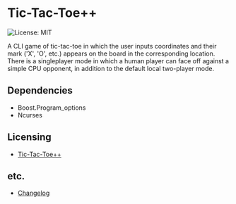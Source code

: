 # Tic-Tac-Toe++

![License: MIT](https://img.shields.io/badge/License-MIT-crimson.svg)

A CLI game of tic-tac-toe in which the user inputs
coordinates and their mark ('X', 'O', etc.) appears on the board in the corresponding
location. There is a singleplayer mode in which a human player
can face off against a simple CPU opponent, in addition to the default local two-player mode.

## Dependencies
 - Boost.Program_options
 - Ncurses

## Licensing
 - [Tic-Tac-Toe++](LICENSE.txt)

## etc.
 - [Changelog](changelog.txt)